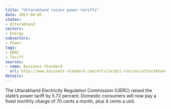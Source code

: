 ```yaml
---
title: "Uttarakhand raises power tariffs"
date: 2017-04-05
states:
- Uttarakhand
sectors:
- Energy
subsectors:
- Power
tags:
- UERC
- Tariff
sources:
- name: Business Standard
  url: http://www.business-standard.com/article/pti-stories/uttarakhand-power-tariff-hiked-over-5-per-cent-117033000491_1.html
details:
---
```


The Uttarakhand Electricity Regulation Commission (UERC) raised the state’s power tariff by 5.72 percent. Domestic consumers will now pay a fixed monthly charge of 70 cents a month, plus 4 cents a unit.
